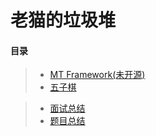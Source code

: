 # 老猫的垃圾堆



#### 目录  
>* [MT Framework(未开源)](https://github.com/LaoMaoKaKa/MT-Framework)
>* [五子棋](https://github.com/LaoMaoKaKa/Gobang)


>* [面试总结](https://github.com/LaoMaoKaKa/Note/blob/main/%E9%9D%A2%E8%AF%95%E5%A4%8D%E4%B9%A0)  
>* [题目总结](https://github.com/LaoMaoKaKa/Note/blob/main/%E9%A2%98%E7%9B%AE%E7%BB%83%E4%B9%A0)  
